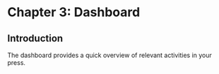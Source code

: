 # Chapter 3: Dashboard
## Introduction

The dashboard provides a quick overview of relevant activities in your press.
